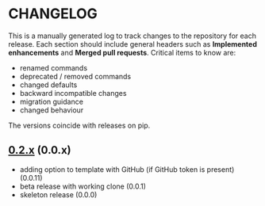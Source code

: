 # CHANGELOG

This is a manually generated log to track changes to the repository for each release.
Each section should include general headers such as **Implemented enhancements**
and **Merged pull requests**. Critical items to know are:

 - renamed commands
 - deprecated / removed commands
 - changed defaults
 - backward incompatible changes
 - migration guidance
 - changed behaviour

The versions coincide with releases on pip.

## [0.2.x](https://github.com/snakemake/snakedeploy/tree/master) (0.0.x)
 - adding option to template with GitHub (if GitHub token is present) (0.0.11)
 - beta release with working clone (0.0.1)
 - skeleton release (0.0.0)
